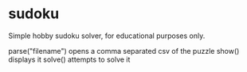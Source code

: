 # sudoku
Simple hobby sudoku solver, for educational purposes only.

parse("filename") opens a comma separated csv of the puzzle
show() displays it
solve() attempts to solve it
